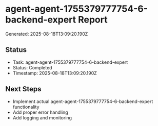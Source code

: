 # agent-agent-1755379777754-6-backend-expert Report

Generated: 2025-08-18T13:09:20.190Z

## Status
- Task: agent-agent-1755379777754-6-backend-expert
- Status: Completed
- Timestamp: 2025-08-18T13:09:20.190Z

## Next Steps
- Implement actual agent-agent-1755379777754-6-backend-expert functionality
- Add proper error handling
- Add logging and monitoring
